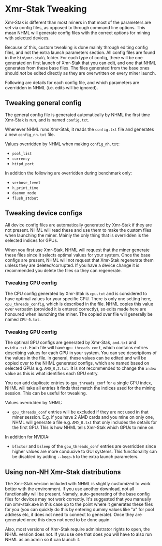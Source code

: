 # Xmr-Stak Tweaking

Xmr-Stak is different than most miners in that most of the parameters are set via config files, as opposed to through command line options. This mean NHML will generate config files with the correct options for mining with selected devices.

Because of this, custom tweaking is done mainly through editing config files, and not the extra launch parameters section. All config files are found in the `bin\xmr-stak\` folder. For each type of config, there will be one generated on first launch of Xmr-Stak that you can edit, and one that NHML generates from these base files. The files generated from the base ones should *not* be edited directly as they are overwritten on every miner launch.

Following are details for each config file, and which parameters are overridden in NHML (i.e. edits will be ignored).

## Tweaking general config

The general config file is generated automatically by NHML the first time Xmr-Stak is run, and is named `config.txt`. 

Whenever NHML runs Xmr-Stak, it reads the `config.txt` file and generates a new `config_nh.txt` file. 

Values overridden by NHML when making `config_nh.txt`:

* `pool_list`
* `currency`
* `httpd_port`

In addition the following are overridden during benchmark only:

* `verbose_level`
* `h_print_time`
* `daemon_mode`
* `flush_stdout`

## Tweaking device configs

All device config files are automatically generated by Xmr-Stak if they are not present. NHML will read these and use them to make the custom files when launching the miner. Mainly the only thing that is overridden is the selected indices for GPUs. 

When you first use Xmr-Stak, NHML will request that the miner generate these files since it selects optimal values for your system. Once the base configs are present, NHML will not request that Xmr-Stak regenerate them unless they are deleted/corrupted. If you have a device change it is recommended you delete the files so they can regenerate.

### Tweaking CPU config

The CPU config generated by Xmr-Stak is `cpu.txt` and is considered to have optimal values for your specific CPU. There is only one setting here, `cpu_threads_config`, which is described in the file. NHML copies this value over verbatim (provided it is entered correctly), so edits made here are honoured when launching the miner. The copied over file will generally be named `CPU-0.txt`. 

### Tweaking GPU config

The optimal GPU configs are generated by Xmr-Stak, `amd.txt` and `nvidia.txt`. Each file will have `gpu_threads_conf`, which contains entries describing values for each GPU in your system. You can see descriptions of the values in the file. In general, these values can be edited and will be copied over to the NHML generated configs, which are named based on selected GPUs e.g. `AMD_0,2.txt`. It is not recommended to change the `index` value as this is what identifies each GPU entry.

You can add duplicate entries to `gpu_threads_conf` for a single GPU index, NHML will take all entries it finds that match the indices used for the mining session. This can be useful for tweaking.

Values overridden by NHML:

* `gpu_threads_conf` entries will be excluded if they are not used in that miner session. E.g. if you have 2 AMD cards and you mine on only one, NHML will generate a file e.g. `AMD_0.txt` that only includes the details for the first GPU. This is how NHML tells Xmr-Stak which GPUs to mine on.

In addition for NVIDIA:

* `bfactor` and `bsleep` of the `gpu_threads_conf` entries are overridden since higher values are more conducive to GUI systems. This functionality can be disabled by adding `--keep-b` to the extra launch parameters.

## Using non-NH Xmr-Stak distributions

The Xmr-Stak version included with NHML is slightly customized to work better with the environment. If you use another download, not all functionality will be present. Namely, auto-generating of the base config files for devices may not work correctly. It's suggested that you manually run xmr-stak.exe in this case up to the point where it generates these files for you (you can quickly do this by entering dummy values like "a" for pool address etc, it does not need to connect to generate). Once they are generated once this does not need to be done again.

Also, most versions of Xmr-Stak require administrator rights to open, the NHML version does not. If you use one that does you will have to also run NHML as an admin so it can launch it.